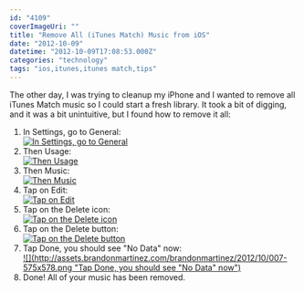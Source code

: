 ```yaml
---
id: "4109"
coverImageUri: ""
title: "Remove All (iTunes Match) Music from iOS"
date: "2012-10-09"
datetime: "2012-10-09T17:08:53.000Z"
categories: "technology"
tags: "ios,itunes,itunes match,tips"
---
```


The other day, I was trying to cleanup my iPhone and I wanted to remove all iTunes Match music so I could start a fresh library. It took a bit of digging, and it was a bit unintuitive, but I found how to remove it all:

1. In Settings, go to General:  
    [![](http://assets.brandonmartinez.com/brandonmartinez/2012/10/001-507x900.png "In Settings, go to General")](http://assets.brandonmartinez.com/brandonmartinez/2012/10/001.png)
2. Then Usage:  
    [![](http://assets.brandonmartinez.com/brandonmartinez/2012/10/002-575x398.png "Then Usage")](http://assets.brandonmartinez.com/brandonmartinez/2012/10/002.png)
3. Then Music:  
    [![](http://assets.brandonmartinez.com/brandonmartinez/2012/10/003-575x521.png "Then Music")](http://assets.brandonmartinez.com/brandonmartinez/2012/10/003.png)
4. Tap on Edit:  
    [![](http://assets.brandonmartinez.com/brandonmartinez/2012/10/004-575x295.png "Tap on Edit")](http://assets.brandonmartinez.com/brandonmartinez/2012/10/004.png)
5. Tap on the Delete icon:  
    [![](http://assets.brandonmartinez.com/brandonmartinez/2012/10/005-575x307.png "Tap on the Delete icon")](http://assets.brandonmartinez.com/brandonmartinez/2012/10/005.png)
6. Tap on the Delete button:  
    [![](http://assets.brandonmartinez.com/brandonmartinez/2012/10/006-575x318.png "Tap on the Delete button")](http://assets.brandonmartinez.com/brandonmartinez/2012/10/006.png)
7. Tap Done, you should see "No Data" now:  
    [![](http://assets.brandonmartinez.com/brandonmartinez/2012/10/007-575x578.png "Tap Done, you should see "No Data" now")](http://assets.brandonmartinez.com/brandonmartinez/2012/10/007.png)
8. Done! All of your music has been removed.
